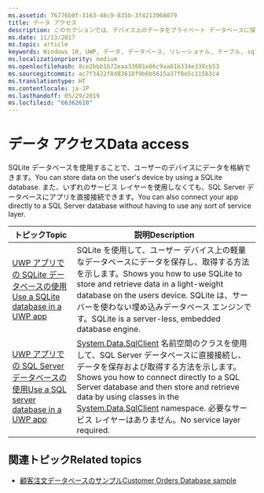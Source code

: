```yaml
---
ms.assetid: 76776b0f-3163-48c9-835b-3f4213968079
title: データ アクセス
description: このセクションでは、デバイス上のデータをプライベート データベースに保存する方法と、ユニバーサル Windows プラットフォーム (UWP) アプリでオブジェクト リレーショナル マッピングを使う方法について説明します。
ms.date: 11/13/2017
ms.topic: article
keywords: Windows 10, UWP, データ, データベース, リレーショナル, テーブル, sqlite
ms.localizationpriority: medium
ms.openlocfilehash: 8ce2bbb1b72eaa33001e86c9aa81b334e338cb53
ms.sourcegitcommit: ac7f3422f8d83618f9b6b5615a37f8e5c115b3c4
ms.translationtype: HT
ms.contentlocale: ja-JP
ms.lasthandoff: 05/29/2019
ms.locfileid: "66362610"
---
```

# <a name="data-access"></a><span data-ttu-id="a50b2-104">データ アクセス</span><span class="sxs-lookup"><span data-stu-id="a50b2-104">Data access</span></span>

<span data-ttu-id="a50b2-105">SQLite データベースを使用することで、ユーザーのデバイスにデータを格納できます。</span><span class="sxs-lookup"><span data-stu-id="a50b2-105">You can store data on the user's device by using a SQLite database.</span></span> <span data-ttu-id="a50b2-106">また、いずれのサービス レイヤーを使用しなくても、SQL Server データベースにアプリを直接接続できます。</span><span class="sxs-lookup"><span data-stu-id="a50b2-106">You can also connect your app directly to a SQL Server database without having to use any sort of service layer.</span></span>

| <span data-ttu-id="a50b2-107">トピック</span><span class="sxs-lookup"><span data-stu-id="a50b2-107">Topic</span></span> | <span data-ttu-id="a50b2-108">説明</span><span class="sxs-lookup"><span data-stu-id="a50b2-108">Description</span></span>|
|-------|------------|
| [<span data-ttu-id="a50b2-109">UWP アプリでの SQLite データベースの使用</span><span class="sxs-lookup"><span data-stu-id="a50b2-109">Use a SQLite database in a UWP app</span></span>](sqlite-databases.md) | <span data-ttu-id="a50b2-110">SQLite を使用して、ユーザー デバイス上の軽量なデータベースにデータを保存し、取得する方法を示します。</span><span class="sxs-lookup"><span data-stu-id="a50b2-110">Shows you how to use SQLite to store and retrieve data in a light-weight database on the users device.</span></span> <span data-ttu-id="a50b2-111">SQLite は、サーバーを使わない埋め込みデータベース エンジンです。</span><span class="sxs-lookup"><span data-stu-id="a50b2-111">SQLite is a server-less, embedded database engine.</span></span> |
| [<span data-ttu-id="a50b2-112">UWP アプリでの SQL Server データベースの使用</span><span class="sxs-lookup"><span data-stu-id="a50b2-112">Use a SQL server database in a UWP app</span></span>](sql-server-databases.md) | <span data-ttu-id="a50b2-113">[System.Data.SqlClient](https://docs.microsoft.com/dotnet/api/system.data.sqlclient?redirectedfrom=MSDN) 名前空間のクラスを使用して、SQL Server データベースに直接接続し、データを保存および取得する方法を示します。</span><span class="sxs-lookup"><span data-stu-id="a50b2-113">Shows you how to connect directly to a SQL Server database and then store and retrieve data by using classes in the [System.Data.SqlClient](https://docs.microsoft.com/dotnet/api/system.data.sqlclient?redirectedfrom=MSDN) namespace.</span></span> <span data-ttu-id="a50b2-114">必要なサービス レイヤーはありません。</span><span class="sxs-lookup"><span data-stu-id="a50b2-114">No service layer required.</span></span> |

## <a name="related-topics"></a><span data-ttu-id="a50b2-115">関連トピック</span><span class="sxs-lookup"><span data-stu-id="a50b2-115">Related topics</span></span>

* [<span data-ttu-id="a50b2-116">顧客注文データベースのサンプル</span><span class="sxs-lookup"><span data-stu-id="a50b2-116">Customer Orders Database sample</span></span>](https://github.com/Microsoft/Windows-appsample-customers-orders-database)

